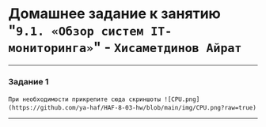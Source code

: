 # Домашнее задание к занятию "`9.1. «Обзор систем IT-мониторинга»`" - `Хисаметдинов Айрат`

---

### Задание 1

`При необходимости прикрепитe сюда скриншоты
![CPU.png](https://github.com/ya-haf/HAF-8-03-hw/blob/main/img/CPU.png?raw=true)`

---
